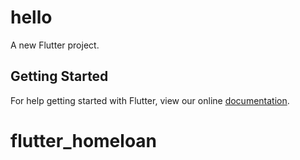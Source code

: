 # hello

A new Flutter project.

## Getting Started

For help getting started with Flutter, view our online
[documentation](https://flutter.io/).
# flutter_homeloan
